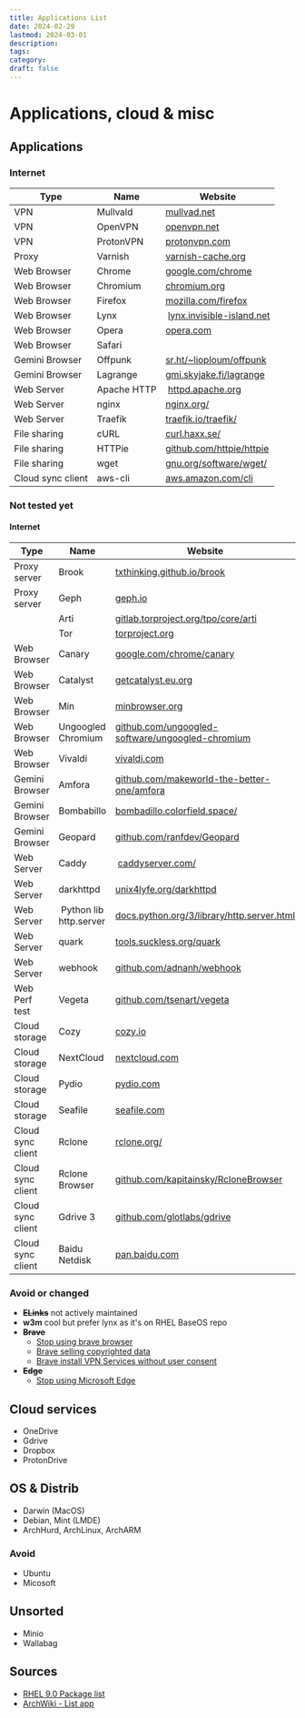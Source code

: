 ```yaml
---
title: Applications List
date: 2024-02-29
lastmod: 2024-03-01
description: 
tags: 
category: 
draft: false
---
```

# Applications, cloud & misc

## Applications

### Internet

| Type              | Name        | Website |
|-------------------|-------------|---------|
| VPN               | Mullvald    | [mullvad.net](https://mullvad.net/) |
| VPN               | OpenVPN     | [openvpn.net](https://openvpn.net/) |
| VPN               | ProtonVPN   | [protonvpn.com](https://protonvpn.com/) |
| Proxy             | Varnish     | [varnish-cache.org](https://varnish-cache.org/) |
| Web Browser       | Chrome      | [google.com/chrome](https://www.google.com/chrome/) |
| Web Browser       | Chromium    | [chromium.org](https://www.chromium.org/) |
| Web Browser       | Firefox     | [mozilla.com/firefox](https://mozilla.com/firefox/) |
| Web Browser       | Lynx        | [lynx.invisible-island.net](https://lynx.invisible-island.net/) |
| Web Browser       | Opera       | [opera.com](https://opera.com/) |
| Web Browser       | Safari      | |
| Gemini Browser    | Offpunk     | [sr.ht/~lioploum/offpunk](https://sr.ht/~lioploum/offpunk/) |
| Gemini Browser    | Lagrange    | [gmi.skyjake.fi/lagrange](https://gmi.skyjake.fi/lagrange) |
| Web Server        | Apache HTTP | [httpd.apache.org](https://httpd.apache.org/) |
| Web Server        | nginx       | [nginx.org/](https://nginx.org/) |
| Web Server        | Traefik     | [traefik.io/traefik/](https://traefik.io/traefik/) |
| File sharing      | cURL        | [curl.haxx.se/](https://curl.haxx.se/) |
| File sharing      | HTTPie      | [github.com/httpie/httpie](https://github.com/httpie/httpie) |
| File sharing      | wget        | [gnu.org/software/wget/](https://www.gnu.org/software/wget/) |
| Cloud sync client | aws-cli     | [aws.amazon.com/cli](https://aws.amazon.com/cli/) |

### 

### Not tested yet

#### Internet

| Type              | Name                   | Website |
|-------------------|------------------------|---------|
| Proxy server      | Brook                  | [txthinking.github.io/brook](https://txthinking.github.io/brook/) |
| Proxy server      | Geph                   | [geph.io](https://geph.io/en/) |
|                   | Arti                   | [gitlab.torproject.org/tpo/core/arti](https://gitlab.torproject.org/tpo/core/arti) |
|                   | Tor                    | [torproject.org](https://www.torproject.org/)
| Web Browser       | Canary                 | [google.com/chrome/canary](https://www.google.com/chrome/canary/) |
| Web Browser       | Catalyst               | [getcatalyst.eu.org](https://getcatalyst.eu.org/) |
| Web Browser       | Min                    | [minbrowser.org](https://minbrowser.org/) |
| Web Browser       | Ungoogled Chromium     | [github.com/ungoogled-software/ungoogled-chromium](https://github.com/ungoogled-software/ungoogled-chromium) |
| Web Browser       | Vivaldi                | [vivaldi.com](https://vivaldi.com/) |
| Gemini Browser    | Amfora                 | [github.com/makeworld-the-better-one/amfora](https://github.com/makeworld-the-better-one/amfora) |
| Gemini Browser    | Bombabillo             | [bombadillo.colorfield.space/](https://bombadillo.colorfield.space/) |
| Gemini Browser    | Geopard                | [github.com/ranfdev/Geopard](https://github.com/ranfdev/Geopard) |
| Web Server        | Caddy                  | [caddyserver.com/](https://caddyserver.com/) |
| Web Server        | darkhttpd              | [unix4lyfe.org/darkhttpd](https://unix4lyfe.org/darkhttpd/) |
| Web Server        | Python lib http.server | [docs.python.org/3/library/http.server.html](https://docs.python.org/3/library/http.server.html) |
| Web Server        | quark                  | [tools.suckless.org/quark](https://tools.suckless.org/quark/) |
| Web Server        | webhook                | [github.com/adnanh/webhook](https://github.com/adnanh/webhook) |
| Web Perf test     | Vegeta                 | [github.com/tsenart/vegeta](https://github.com/tsenart/vegeta) |
| Cloud storage     | Cozy                   | [cozy.io](https://cozy.io/) |
| Cloud storage     | NextCloud              | [nextcloud.com](https://nextcloud.com/) |
| Cloud storage     | Pydio                  | [pydio.com](https://pydio.com/en) |
| Cloud storage     | Seafile                | [seafile.com](https://www.seafile.com/en/home/) |
| Cloud sync client | Rclone                 | [rclone.org/](https://rclone.org/) |
| Cloud sync client | Rclone Browser         | [github.com/kapitainsky/RcloneBrowser](https://github.com/kapitainsky/RcloneBrowser) |
| Cloud sync client | Gdrive 3               | [github.com/glotlabs/gdrive](https://github.com/glotlabs/gdrive) |
| Cloud sync client | Baidu Netdisk          | [pan.baidu.com](https://pan.baidu.com/) |

### Avoid or changed

- **~~ELinks~~** not actively maintained
- **w3m** cool but prefer lynx as it's on RHEL BaseOS repo
- **~~Brave~~**
	- [Stop using brave browser](https://www.spacebar.news/stop-using-brave-browser/)
	- [Brave selling copyrighted data](https://stackdiary.com/brave-selling-copyrighted-data-for-ai-training/)
	- [Brave install VPN Services without user consent](https://www.ghacks.net/2023/10/18/brave-is-installing-vpn-services-without-user-consent/)
- **~~Edge~~**
	- [Stop using Microsoft Edge](https://www.howtogeek.com/888506/stop-using-microsoft-edge/)

## Cloud services

- OneDrive
- Gdrive
- Dropbox
- ProtonDrive

## OS & Distrib

- Darwin (MacOS)
- Debian, Mint (LMDE)
- ArchHurd, ArchLinux, ArchARM

### Avoid

- Ubuntu
- Micosoft

## Unsorted

- Minio
- Wallabag

## Sources

- [RHEL 9.0 Package list](https://access.redhat.com/documentation/en-us/red_hat_enterprise_linux/9/html/package_manifest/repositories)
- [ArchWiki - List app](https://wiki.archlinux.org/title/List_of_applications)